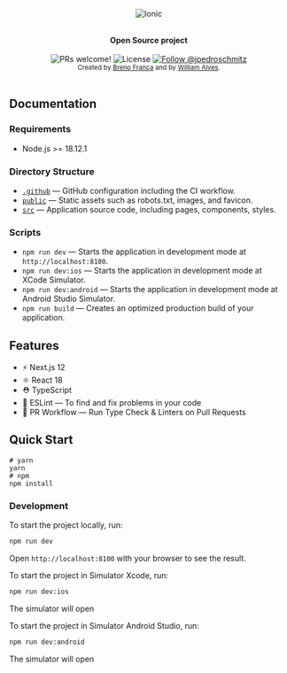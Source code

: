 <p align="center">
  <img src="https://upload.wikimedia.org/wikipedia/commons/thumb/2/24/Ionic-logo-landscape.svg/1200px-Ionic-logo-landscape.svg.png" alt="Ionic">
</p>

<br />

<div align="center"><strong>Open Source project</strong></div>

<br />

<div align="center">
  <img src="https://img.shields.io/static/v1?label=PRs&message=welcome&style=flat-square&color=5e17eb&labelColor=000000" alt="PRs welcome!" />

  <img alt="License" src="https://img.shields.io/github/license/jpedroschmitz/typescript-nextjs-starter?style=flat-square&color=5e17eb&labelColor=000000">

  <a href="https://twitter.com/intent/follow?screen_name=jpedroschmitz">
    <img src="https://img.shields.io/twitter/follow/jpedroschmitz?style=flat-square&color=5e17eb&labelColor=000000" alt="Follow @jpedroschmitz" />
  </a>
</div>

<div align="center">
  <sub>Created by <a href="https://instagram/breefranca">Breno França</a> and by <a href="https://github.com/willalves">William Alves</a>.</sub>
</div>

<br />

## Documentation

### Requirements

- Node.js >= 18.12.1

### Directory Structure

- [`.github`](.github) — GitHub configuration including the CI workflow.<br>
- [`public`](./public) — Static assets such as robots.txt, images, and favicon.<br>
- [`src`](./src) — Application source code, including pages, components, styles.

### Scripts

- `npm run dev` — Starts the application in development mode at `http://localhost:8100`.
- `npm run dev:ios` — Starts the application in development mode at XCode Simulator.
- `npm run dev:android` — Starts the application in development mode at Android Studio Simulator.
- `npm run build` — Creates an optimized production build of your application.

## Features

- ⚡️ Next.js 12
- ⚛️ React 18
- ⛑ TypeScript
- 📏 ESLint — To find and fix problems in your code
- 👷 PR Workflow — Run Type Check & Linters on Pull Requests

## Quick Start
```
# yarn
yarn
# npm
npm install
```

### Development

To start the project locally, run:

```bash
npm run dev
```

Open `http://localhost:8100` with your browser to see the result.

To start the project in Simulator Xcode, run:

```bash
npm run dev:ios
```

The simulator will open

To start the project in Simulator Android Studio, run:

```bash
npm run dev:android
```

The simulator will open
